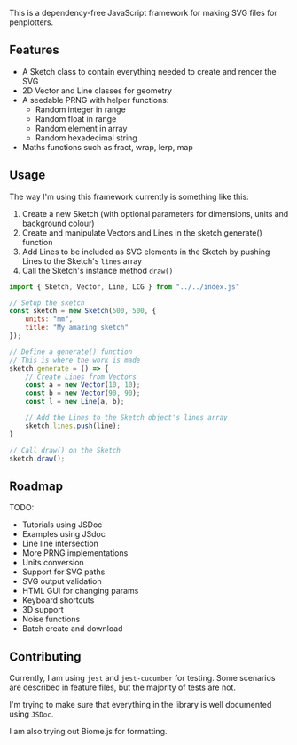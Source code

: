 This is a dependency-free JavaScript framework for making SVG files for penplotters.

## Features

- A Sketch class to contain everything needed to create and render the SVG
- 2D Vector and Line classes for geometry
- A seedable PRNG with helper functions:
    - Random integer in range
    - Random float in range
    - Random element in array
    - Random hexadecimal string
- Maths functions such as fract, wrap, lerp, map

## Usage

The way I'm using this framework currently is something like this:

1. Create a new Sketch (with optional parameters for dimensions, units and background colour)
2. Create and manipulate Vectors and Lines in the sketch.generate() function
3. Add Lines to be included as SVG elements in the Sketch by pushing Lines to the Sketch's `lines` array
4. Call the Sketch's instance method `draw()`

```js
import { Sketch, Vector, Line, LCG } from "../../index.js"

// Setup the sketch
const sketch = new Sketch(500, 500, {
    units: "mm",
    title: "My amazing sketch"
});

// Define a generate() function
// This is where the work is made
sketch.generate = () => {
    // Create Lines from Vectors
    const a = new Vector(10, 10);
    const b = new Vector(90, 90);
    const l = new Line(a, b);

    // Add the Lines to the Sketch object's lines array
    sketch.lines.push(line);
}

// Call draw() on the Sketch
sketch.draw();
```


## Roadmap

TODO:
- Tutorials using JSDoc
- Examples using JSdoc
- Line line intersection
- More PRNG implementations
- Units conversion
- Support for SVG paths
- SVG output validation
- HTML GUI for changing params
- Keyboard shortcuts
- 3D support
- Noise functions
- Batch create and download

## Contributing

Currently, I am using `jest` and `jest-cucumber` for testing. Some scenarios are described in feature files, but the majority of tests are not.

I'm trying to make sure that everything in the library is well documented using `JSDoc`.

I am also trying out Biome.js for formatting.